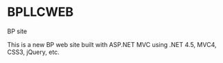 BPLLCWEB
========

BP site

This is a new BP web site built with ASP.NET MVC using .NET 4.5, MVC4, CSS3, jQuery, etc.
